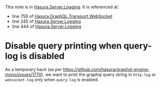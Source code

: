 This note is in [Hasura.Server.Logging](https://github.com/hasura/graphql-engine/blob/master/server/src-lib/Hasura/Server/Logging.hs#L252).
It is referenced at:
  - line 759 of [Hasura.GraphQL.Transport.WebSocket](https://github.com/hasura/graphql-engine/blob/master/server/src-lib/Hasura/GraphQL/Transport/WebSocket.hs#L759)
  - line 245 of [Hasura.Server.Logging](https://github.com/hasura/graphql-engine/blob/master/server/src-lib/Hasura/Server/Logging.hs#L245)
  - line 444 of [Hasura.Server.Logging](https://github.com/hasura/graphql-engine/blob/master/server/src-lib/Hasura/Server/Logging.hs#L444)

# Disable query printing when query-log is disabled

As a temporary hack (as per https://github.com/hasura/graphql-engine-mono/issues/1770),
we want to print the graphql query string in `http-log` or `websocket-log` only
when `query-log` is enabled.

